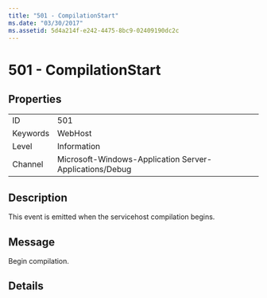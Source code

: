 ```yaml
---
title: "501 - CompilationStart"
ms.date: "03/30/2017"
ms.assetid: 5d4a214f-e242-4475-8bc9-02409190dc2c
---
```

# 501 - CompilationStart

## Properties  
  
|||  
|-|-|  
|ID|501|  
|Keywords|WebHost|  
|Level|Information|  
|Channel|Microsoft-Windows-Application Server-Applications/Debug|  
  
## Description  

 This event is emitted when the servicehost compilation begins.  
  
## Message  

 Begin compilation.  
  
## Details
